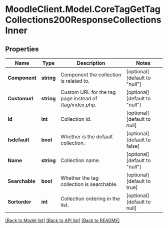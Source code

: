 # MoodleClient.Model.CoreTagGetTagCollections200ResponseCollectionsInner

## Properties

Name | Type | Description | Notes
------------ | ------------- | ------------- | -------------
**Component** | **string** | Component the collection is related to. | [optional] [default to "null"]
**Customurl** | **string** | Custom URL for the tag page instead of /tag/index.php. | [optional] [default to "null"]
**Id** | **int** | Collection id. | [optional] [default to null]
**Isdefault** | **bool** | Whether is the default collection. | [optional] [default to false]
**Name** | **string** | Collection name. | [optional] [default to "null"]
**Searchable** | **bool** | Whether the tag collection is searchable. | [optional] [default to true]
**Sortorder** | **int** | Collection ordering in the list. | [optional] [default to null]

[[Back to Model list]](../README.md#documentation-for-models) [[Back to API list]](../README.md#documentation-for-api-endpoints) [[Back to README]](../README.md)

